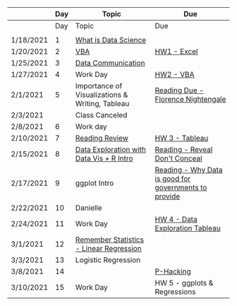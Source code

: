 |         |Day|Topic                                                                                                                           |Due                                                                                                                                                 |
|---------|---|--------------------------------------------------------------------------------------------------------------------------------|----------------------------------------------------------------------------------------------------------------------------------------------------|
|         |Day|Topic                                                                                                                           |Due                                                                                                                                                 |
|         |   |                                                                                                                                |                                                                                                                                                    |
|1/18/2021|1  |[What is Data Science ](https://docs.google.com/document/d/1yhVB9DfddvJIiXitX2ZC1W0D3cJbcvib5fWmUlgqNO0/edit)                   |                                                                                                                                                    |
|1/20/2021|2  |[VBA](https://docs.google.com/document/d/1ASoeI5CjFgyQTBm-HFPvmRC_94niTPx4s9crQEDVb10/edit)                                     |[HW1 - Excel](https://docs.google.com/document/d/1g8eOYNe9sDmrstRgvFRZBskxjaIaD7Za4lFXSgPPkVw/edit)                                                 |
|1/25/2021|3  |[Data Communication](https://docs.google.com/document/d/1PTe_eezbRdZcxIOODyiQzDM4vtjVNJkVDC_7vZQSoZE/edit)                      |                                                                                                                                                    |
|1/27/2021|4  |Work Day                                                                                                                        |[HW2 - VBA](https://docs.google.com/document/d/1bTkmUon_Kq6_DupNw2Szh-T4rFGqzeA2aIIBy7m1yhk/edit)                                                   |
|2/1/2021 |5  |Importance of Visualizations & Writing, Tableau                                                                                 |[Reading Due - Florence Nightengale](https://docs.google.com/forms/d/1FBgScIpV9Vpa-jb1nlWuoCqOxFE7v5SmQtacpFHpIq8/edit)                             |
|2/3/2021 |   |Class Canceled                                                                                                                  |                                                                                                                                                    |
|2/8/2021 |6  |Work day                                                                                                                        |                                                                                                                                                    |
|2/10/2021|7  |[Reading Review](https://docs.google.com/forms/d/1JJ3pD4m_kvgERvRMuFSiDxglcJmNxvg1N8fegM7ubyA/edit)                             |[HW 3 - Tableau](https://docs.google.com/document/d/1bta4t39rpvl-kXgO2pmZPGypWnYyBbiyzCPek9kxv9E/edit)                                              |
|2/15/2021|8  |[Data Exploration with Data Vis + R Intro](https://docs.google.com/document/d/1KI0OLn91_FJ03bQJW8ptoMNqOo8EL6MKzwLxvzIzNnM/edit)|[Reading - Reveal Don't Conceal](https://docs.google.com/forms/d/1zno4KDCz5dWahMLxWlQDUzI7sfpd2ygYqU6H_k05K-E/edit)                                 |
|2/17/2021|9  |ggplot Intro                                                                                                                    |[Reading - Why Data is good for governments to provide](https://www.theguardian.com/local-government-network/2013/oct/21/open-data-us-san-francisco)|
|2/22/2021|10 |Danielle                                                                                                                        |                                                                                                                                                    |
|2/24/2021|11 |Work Day                                                                                                                        |[HW 4 - Data Exploration Tableau](https://docs.google.com/document/d/1GJbs8fvJn99ogIkj3jbGYEoTcw0Tgu4XyI15WOqdQfs/edit)                             |
|3/1/2021 |12 |[Remember Statistics - Linear Regression](https://docs.google.com/document/d/14MH0Qq9nTMTY1uYrVohCFPWajxAF0SO_TxA7n0LxEKA/edit) |                                                                                                                                                    |
|3/3/2021 |13 |Logistic Regression                                                                                                             ||
|3/8/2021 |14 |                                                                                                                                |[P-Hacking](https://rss.onlinelibrary.wiley.com/doi/10.1111/1740-9713.01554)                                                                        |
|3/10/2021|15 |Work Day                                                                                                                        |HW 5 - ggplots & Regressions    
